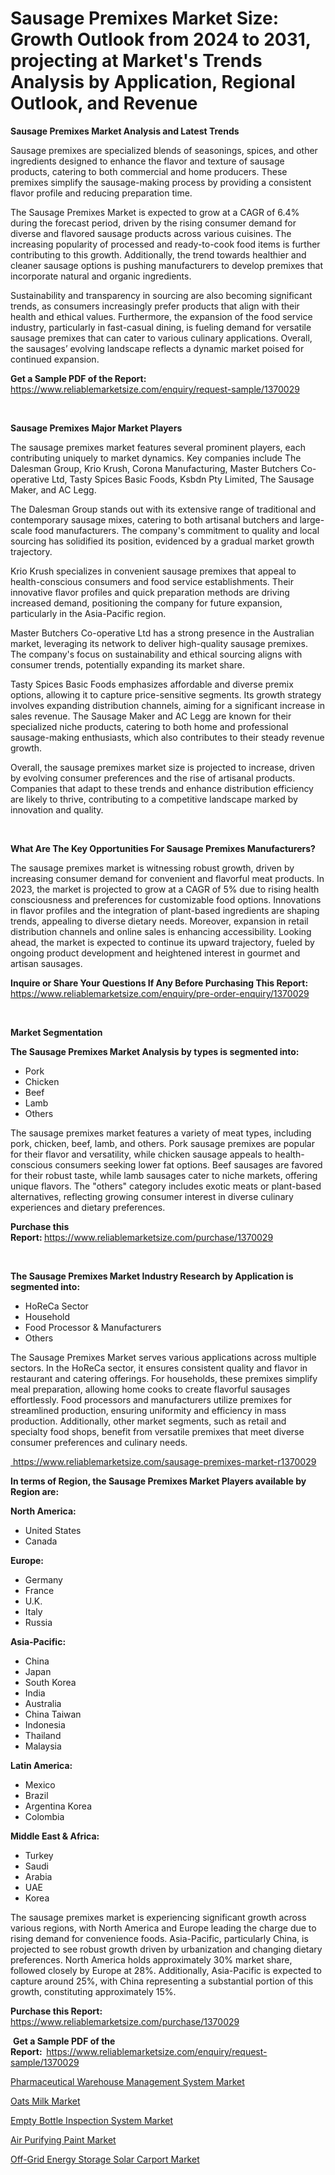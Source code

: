 <p><h1>Sausage Premixes Market Size: Growth Outlook from 2024 to 2031, projecting at Market's Trends Analysis by Application, Regional Outlook, and Revenue</h1></p><p><strong>Sausage Premixes Market Analysis and Latest Trends</strong></p>
<p><p>Sausage premixes are specialized blends of seasonings, spices, and other ingredients designed to enhance the flavor and texture of sausage products, catering to both commercial and home producers. These premixes simplify the sausage-making process by providing a consistent flavor profile and reducing preparation time.</p><p>The Sausage Premixes Market is expected to grow at a CAGR of 6.4% during the forecast period, driven by the rising consumer demand for diverse and flavored sausage products across various cuisines. The increasing popularity of processed and ready-to-cook food items is further contributing to this growth. Additionally, the trend towards healthier and cleaner sausage options is pushing manufacturers to develop premixes that incorporate natural and organic ingredients.</p><p>Sustainability and transparency in sourcing are also becoming significant trends, as consumers increasingly prefer products that align with their health and ethical values. Furthermore, the expansion of the food service industry, particularly in fast-casual dining, is fueling demand for versatile sausage premixes that can cater to various culinary applications. Overall, the sausages’ evolving landscape reflects a dynamic market poised for continued expansion.</p></p>
<p><strong>Get a Sample PDF of the Report:&nbsp;</strong> <a href="https://www.reliablemarketsize.com/enquiry/request-sample/1370029?utm_campaign=1766&utm_medium=2&utm_source=Github&utm_content=ia&utm_term=06122024&utm_id=sausage-premixes">https://www.reliablemarketsize.com/enquiry/request-sample/1370029</a></p>
<p>&nbsp;</p>
<p><strong>Sausage Premixes Major Market Players</strong></p>
<p><p>The sausage premixes market features several prominent players, each contributing uniquely to market dynamics. Key companies include The Dalesman Group, Krio Krush, Corona Manufacturing, Master Butchers Co-operative Ltd, Tasty Spices Basic Foods, Ksbdn Pty Limited, The Sausage Maker, and AC Legg. </p><p>The Dalesman Group stands out with its extensive range of traditional and contemporary sausage mixes, catering to both artisanal butchers and large-scale food manufacturers. The company's commitment to quality and local sourcing has solidified its position, evidenced by a gradual market growth trajectory.</p><p>Krio Krush specializes in convenient sausage premixes that appeal to health-conscious consumers and food service establishments. Their innovative flavor profiles and quick preparation methods are driving increased demand, positioning the company for future expansion, particularly in the Asia-Pacific region.</p><p>Master Butchers Co-operative Ltd has a strong presence in the Australian market, leveraging its network to deliver high-quality sausage premixes. The company's focus on sustainability and ethical sourcing aligns with consumer trends, potentially expanding its market share.</p><p>Tasty Spices Basic Foods emphasizes affordable and diverse premix options, allowing it to capture price-sensitive segments. Its growth strategy involves expanding distribution channels, aiming for a significant increase in sales revenue. The Sausage Maker and AC Legg are known for their specialized niche products, catering to both home and professional sausage-making enthusiasts, which also contributes to their steady revenue growth.</p><p>Overall, the sausage premixes market size is projected to increase, driven by evolving consumer preferences and the rise of artisanal products. Companies that adapt to these trends and enhance distribution efficiency are likely to thrive, contributing to a competitive landscape marked by innovation and quality.</p></p>
<p>&nbsp;</p>
<p><strong>What Are The Key Opportunities For Sausage Premixes Manufacturers?</strong></p>
<p><p>The sausage premixes market is witnessing robust growth, driven by increasing consumer demand for convenient and flavorful meat products. In 2023, the market is projected to grow at a CAGR of 5% due to rising health consciousness and preferences for customizable food options. Innovations in flavor profiles and the integration of plant-based ingredients are shaping trends, appealing to diverse dietary needs. Moreover, expansion in retail distribution channels and online sales is enhancing accessibility. Looking ahead, the market is expected to continue its upward trajectory, fueled by ongoing product development and heightened interest in gourmet and artisan sausages.</p></p>
<p><strong>Inquire or Share Your Questions If Any Before Purchasing This Report:</strong> <a href="https://www.reliablemarketsize.com/enquiry/pre-order-enquiry/1370029?utm_campaign=1766&utm_medium=2&utm_source=Github&utm_content=ia&utm_term=06122024&utm_id=sausage-premixes">https://www.reliablemarketsize.com/enquiry/pre-order-enquiry/1370029</a></p>
<p>&nbsp;</p>
<p><strong>Market Segmentation</strong></p>
<p><strong>The Sausage Premixes Market Analysis by types is segmented into:</strong></p>
<p><ul><li>Pork</li><li>Chicken</li><li>Beef</li><li>Lamb</li><li>Others</li></ul></p>
<p><p>The sausage premixes market features a variety of meat types, including pork, chicken, beef, lamb, and others. Pork sausage premixes are popular for their flavor and versatility, while chicken sausage appeals to health-conscious consumers seeking lower fat options. Beef sausages are favored for their robust taste, while lamb sausages cater to niche markets, offering unique flavors. The "others" category includes exotic meats or plant-based alternatives, reflecting growing consumer interest in diverse culinary experiences and dietary preferences.</p></p>
<p><strong>Purchase this Report:&nbsp;</strong><a href="https://www.reliablemarketsize.com/purchase/1370029?utm_campaign=1766&utm_medium=2&utm_source=Github&utm_content=ia&utm_term=06122024&utm_id=sausage-premixes">https://www.reliablemarketsize.com/purchase/1370029</a></p>
<p>&nbsp;</p>
<p><strong>The Sausage Premixes Market Industry Research by Application is segmented into:</strong></p>
<p><ul><li>HoReCa Sector</li><li>Household</li><li>Food Processor & Manufacturers</li><li>Others</li></ul></p>
<p><p>The Sausage Premixes Market serves various applications across multiple sectors. In the HoReCa sector, it ensures consistent quality and flavor in restaurant and catering offerings. For households, these premixes simplify meal preparation, allowing home cooks to create flavorful sausages effortlessly. Food processors and manufacturers utilize premixes for streamlined production, ensuring uniformity and efficiency in mass production. Additionally, other market segments, such as retail and specialty food shops, benefit from versatile premixes that meet diverse consumer preferences and culinary needs.</p></p>
<p><a href="https://www.reliablemarketsize.com/sausage-premixes-market-r1370029?utm_campaign=1766&utm_medium=2&utm_source=Github&utm_content=ia&utm_term=06122024&utm_id=sausage-premixes">&nbsp;https://www.reliablemarketsize.com/sausage-premixes-market-r1370029</a></p>
<p><strong>In terms of Region, the Sausage Premixes Market Players available by Region are:</strong></p>
<p>
    <p> <strong> North America: </strong>
        <ul>
            <li>United States</li>
            <li>Canada</li>
        </ul>
        </p> 
    <p> <strong> Europe: </strong>
        <ul>
            <li>Germany</li>
            <li>France</li>
            <li>U.K.</li>
            <li>Italy</li>
            <li>Russia</li>
        </ul>
        </p> 
    <p> <strong> Asia-Pacific: </strong>
        <ul>
            <li>China</li>
            <li>Japan</li>
            <li>South Korea</li>
            <li>India</li>
            <li>Australia</li>
            <li>China Taiwan</li>
            <li>Indonesia</li>
            <li>Thailand</li>
            <li>Malaysia</li>
        </ul>
        </p> 
    <p> <strong> Latin America: </strong>
        <ul>
            <li>Mexico</li>
            <li>Brazil</li>
            <li>Argentina Korea</li>
            <li>Colombia</li>
        </ul>
        </p> 
    <p> <strong> Middle East & Africa: </strong>
        <ul>
            <li>Turkey</li>
            <li>Saudi</li>
            <li>Arabia</li>
            <li>UAE</li>
            <li>Korea</li>
        </ul>
    </p>
    </p>
<p><p>The sausage premixes market is experiencing significant growth across various regions, with North America and Europe leading the charge due to rising demand for convenience foods. Asia-Pacific, particularly China, is projected to see robust growth driven by urbanization and changing dietary preferences. North America holds approximately 30% market share, followed closely by Europe at 28%. Additionally, Asia-Pacific is expected to capture around 25%, with China representing a substantial portion of this growth, constituting approximately 15%.</p></p>
<p><strong>Purchase this Report: </strong><a href="https://www.reliablemarketsize.com/purchase/1370029?utm_campaign=1766&utm_medium=2&utm_source=Github&utm_content=ia&utm_term=06122024&utm_id=sausage-premixes">https://www.reliablemarketsize.com/purchase/1370029</a></p>
<p>&nbsp;<strong>Get a Sample PDF of the Report:&nbsp;&nbsp;</strong><a href="https://www.reliablemarketsize.com/enquiry/request-sample/1370029?utm_campaign=1766&utm_medium=2&utm_source=Github&utm_content=ia&utm_term=06122024&utm_id=sausage-premixes">https://www.reliablemarketsize.com/enquiry/request-sample/1370029</a></p>
<p><strong></strong></p>
<p><p><a href="https://www.linkedin.com/pulse/pharmaceutical-warehouse-management-system-market-size-continuously-bh7ze?utm_campaign=1766&utm_medium=2&utm_source=Github&utm_content=ia&utm_term=06122024&utm_id=sausage-premixes">Pharmaceutical Warehouse Management System Market</a></p><p><a href="https://www.linkedin.com/pulse/compreh-proposis-fbaif?utm_campaign=1766&utm_medium=2&utm_source=Github&utm_content=ia&utm_term=06122024&utm_id=sausage-premixes">Oats Milk Market</a></p><p><a href="https://www.linkedin.com/pulse/empty-bottle-inspection-system-market-expansion-from-2024-2031-orz3c?utm_campaign=1766&utm_medium=2&utm_source=Github&utm_content=ia&utm_term=06122024&utm_id=sausage-premixes">Empty Bottle Inspection System Market</a></p><p><a href="https://issuu.com/reportprime-2/docs/air-purifying-paint-market-size-2030.pptx?utm_campaign=1766&utm_medium=2&utm_source=Github&utm_content=ia&utm_term=06122024&utm_id=sausage-premixes">Air Purifying Paint Market</a></p><p><a href="https://issuu.com/reportprime-2/docs/off-grid-energy-storage-solar-carport-market-size-?utm_campaign=1766&utm_medium=2&utm_source=Github&utm_content=ia&utm_term=06122024&utm_id=sausage-premixes">Off-Grid Energy Storage Solar Carport Market</a></p></p>